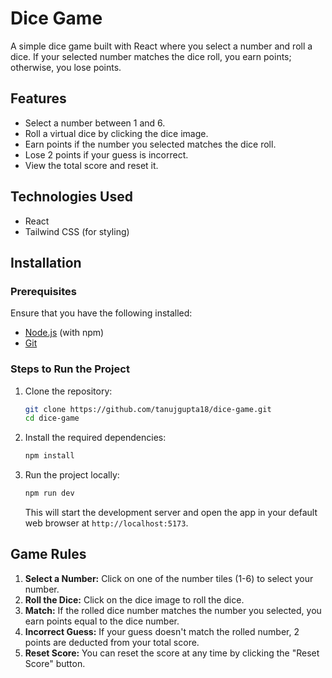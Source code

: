 # Dice Game

A simple dice game built with React where you select a number and roll a dice. If your selected number matches the dice roll, you earn points; otherwise, you lose points.

## Features

- Select a number between 1 and 6.
- Roll a virtual dice by clicking the dice image.
- Earn points if the number you selected matches the dice roll.
- Lose 2 points if your guess is incorrect.
- View the total score and reset it.

## Technologies Used

- React
- Tailwind CSS (for styling)

## Installation

### Prerequisites

Ensure that you have the following installed:

- [Node.js](https://nodejs.org/) (with npm)
- [Git](https://git-scm.com/)

### Steps to Run the Project

1. Clone the repository:

   ```bash
   git clone https://github.com/tanujgupta18/dice-game.git
   cd dice-game
   ```

2. Install the required dependencies:

   ```bash
   npm install
   ```

3. Run the project locally:

   ```bash
   npm run dev
   ```

   This will start the development server and open the app in your default web browser at `http://localhost:5173`.

## Game Rules

1. **Select a Number:** Click on one of the number tiles (1-6) to select your number.
2. **Roll the Dice:** Click on the dice image to roll the dice.
3. **Match:** If the rolled dice number matches the number you selected, you earn points equal to the dice number.
4. **Incorrect Guess:** If your guess doesn't match the rolled number, 2 points are deducted from your total score.
5. **Reset Score:** You can reset the score at any time by clicking the "Reset Score" button.

